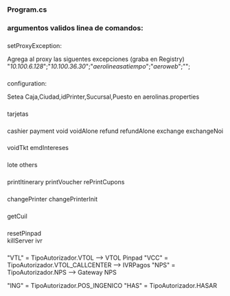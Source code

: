 ﻿### Program.cs 
### argumentos validos linea de comandos:
###  

setProxyException: 

Agrega al proxy las siguentes excepciones (graba en Registry)
"*10.100.6.128*";"*10.100.36.30*";"*aerolineasatiempo*";"*aeroweb*";"<local>";  

###             
configuration: 

Setea Caja,Ciudad,idPrinter,Sucursal,Puesto en aerolinas.properties

###  
tarjetas


###
cashier
payment
void
voidAlone
refund
refundAlone
exchange
exchangeNoi
###
voidTkt
emdIntereses
###
lote
others
###                
printItinerary
printVoucher 
rePrintCupons
###
changePrinter
changePrinterInit
###
getCuil
###
resetPinpad                
killServer
ivr
###                 
 
"VTL"  =  TipoAutorizador.VTOL --> VTOL Pinpad
"VCC"  =  TipoAutorizador.VTOL_CALLCENTER --> IVRPagos
"NPS"  =  TipoAutorizador.NPS --> Gateway NPS

"ING"  =  TipoAutorizador.POS_INGENICO
"HAS"  =  TipoAutorizador.HASAR          